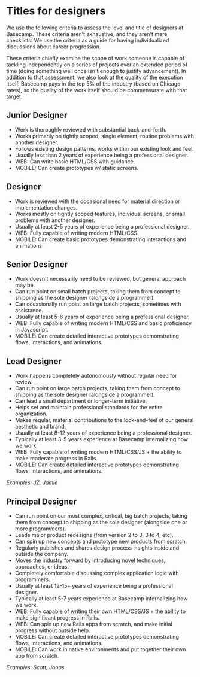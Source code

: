 # Titles for designers

We use the following criteria to assess the level and title of designers at Basecamp. These criteria aren't exhaustive, and they aren't mere checklists. We use the criteria as a guide for having individualized discussions about career progression.

These criteria chiefly examine the scope of work someone is capable of tackling independently on a series of projects over an extended period of time (doing something well once isn't enough to justify advancement). In addition to that assessment, we also look at the quality of the execution itself. Basecamp pays in the top 5% of the industry (based on Chicago rates), so the quality of the work itself should be commensurate with that target.

## Junior Designer
* Work is thoroughly reviewed with substantial back-and-forth.
* Works primarily on tightly scoped, single element, routine problems with another designer.
* Follows existing design patterns, works within our existing look and feel.
* Usually less than 2 years of experience being a professional designer.
* WEB: Can write basic HTML/CSS with guidance.
* MOBILE: Can create prototypes w/ static screens.

## Designer
* Work is reviewed with the occasional need for material direction or implementation changes.
* Works mostly on tightly scoped features, individual screens, or small problems with another designer.
* Usually at least 2-5 years of experience being a professional designer.
* WEB: Fully capable of writing modern HTML/CSS.
* MOBILE: Can create basic prototypes demonstrating interactions and animations.

## Senior Designer
* Work doesn't necessarily need to be reviewed, but general approach may be.
* Can run point on small batch projects, taking them from concept to shipping as the sole designer (alongside a programmer).
* Can occasionally run point on large batch projects, sometimes with assistance.
* Usually at least 5-8 years of experience being a professional designer.
* WEB: Fully capable of writing modern HTML/CSS and basic proficiency in Javascript.
* MOBILE: Can create detailed interactive prototypes demonstrating flows, interactions, and animations.

## Lead Designer
* Work happens completely autonomously without regular need for review.
* Can run point on large batch projects, taking them from concept to shipping as the sole designer (alongside a programmer).
* Can lead a small department or longer-term initiative.
* Helps set and maintain professional standards for the entire organization.
* Makes regular, material contributions to the look-and-feel of our general aesthetic and brand.
* Usually at least 8-12 years of experience being a professional designer.
* Typically at least 3-5 years experience at Basecamp internalizing how we work.
* WEB: Fully capable of writing modern HTML/CSS/JS + the ability to make moderate progress in Rails.
* MOBILE: Can create detailed interactive prototypes demonstrating flows, interactions, and animations.

_Examples: JZ, Jamie_

## Principal Designer
* Can run point on our most complex, critical, big batch projects, taking them from concept to shipping as the sole designer (alongside one or more programmers).
* Leads major product redesigns (from version 2 to 3, 3 to 4, etc).
* Can spin up new concepts and prototype new products from scratch.
* Regularly publishes and shares design process insights inside and outside the company.
* Moves the industry forward by introducing novel techniques, approaches, or ideas.
* Completely comfortable discussing complex application logic with programmers.
* Usually at least 12-15+ years of experience being a professional designer.
* Typically at least 5-7 years experience at Basecamp internalizing how we work.
* WEB: Fully capable of writing their own HTML/CSS/JS + the ability to make significant progress in Rails.
* WEB: Can spin up new Rails apps from scratch, and make initial progress without outside help.
* MOBILE: Can create detailed interactive prototypes demonstrating flows, interactions, and animations.
* MOBILE: Can work in native environments and put together their own app from scratch.

_Examples: Scott, Jonas_
